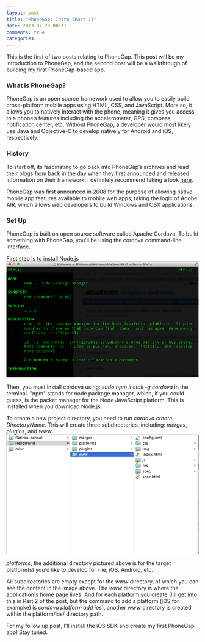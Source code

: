 ```yaml
---
layout: post
title: "PhoneGap: Intro (Part 1)"
date: 2013-07-23 00:11
comments: true
categories: 
---
```


This is the first of two posts relating to PhoneGap.  This post will be my introduction to PhoneGap, and the second post will be a walkthrough of building my first PhoneGap-based app.  

### What is PhoneGap?  
PhoneGap is an open source framework used to allow you to easily build cross-platform mobile apps using HTML, CSS, and JavaScript.  More so, it allows you to natively interact with the phone, meaning it gives you access to a phone’s features including the accelerometer, GPS, compass, notification center, etc.  Without PhoneGap, a developer would most likely use Java and Objective-C to develop natively for Android and iOS, respectively.  

### History  
To start off, its fascinating to go back into PhoneGap’s archives and read their blogs from back in the day when they first announced and released information on their framework!  I definitely recommend taking a look [here](http://phonegap.com/blog/).   

PhoneGap was first announced in 2008 for the purpose of allowing native mobile app features available to mobile web apps, taking the logic of Adobe AIR, which allows web developers to build Windows and OSX applications.  

### Set Up
PhoneGap is built on open source software called Apache Cordova.  To build something with PhoneGap, you’ll be using the cordova command-line interface.  

First step is to install Node.js  
<img src="/images/node_js_installation.png">  

Then, you must install cordova using: *sudo npm install -g cordova* in the terminal.  "npm" stands for node package manager,  which, if you could guess, is the packet manager for the Node JavaScript platform.  This is installed when you download Node.js.  

To create a new project directory, you need to run *cordova create DirectoryName*.  This will create three subdirectories, including: *merges*, *plugins*, and *www*.    
<img src="/images/cordova_phonegap_directory.png">

*platforms*, the additional directory pictured above is for the target platform(s) you'd like to develop for - ie, iOS, Android, etc.  

All subdirectories are empty except for the *www* directory, of which you can see the content in the image above. The *www* directory is where the application's home page lives.  And for each platform you create (I'll get into this in Part 2 of the post, but the command to add a platform (iOS for exampke) is *cordova platform add ios*), another *www* directory is created within the platform/ios/ directory path.

For my follow up post, I'll install the iOS SDK and create my first PhoneGap app!  Stay tuned.